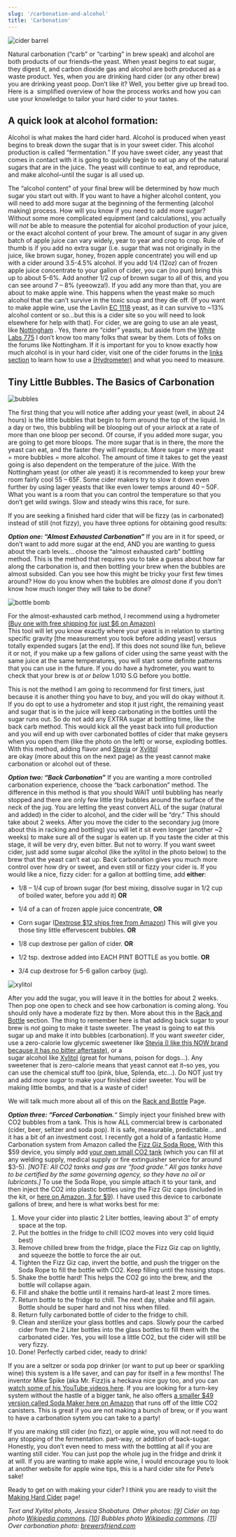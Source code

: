 ```yaml
---
slug: '/carbonation-and-alcohol'
title: 'Carbonation'
---
```


<div class="image-wrapper alignleft">
    <img src="../images/carbonation--barrel.jpg" alt="cider barrel"/>
</div>

Natural carbonation (“carb” or “carbing” in brew speak) and alcohol are both products of our friends–the yeast. When yeast begins to eat sugar, they digest it, and carbon dioxide gas and alcohol are both produced as a waste product. Yes, when you are drinking hard cider (or any other brew) you are drinking yeast poop. Don’t like it? Well, you better give up bread too. Here is a  simplified overview of how the process works and how you can use your knowledge to tailor your hard cider to your tastes.

## A quick look at alcohol formation:

Alcohol is what makes the hard cider hard. Alcohol is produced when yeast begins to break down the sugar that is in your sweet cider. This alcohol production is called “fermentation.” If you have sweet cider, any yeast that comes in contact with it is going to quickly begin to eat up any of the natural sugars that are in the juice. The yeast will continue to eat, and reproduce, and make alcohol–until the sugar is all used up.

The “alcohol content” of your final brew will be determined by how much sugar you start out with. If you want to have a higher alcohol content, you will need to add more sugar at the beginning of the fermenting (alcohol making) process. How will you know if you need to add more sugar? Without some more complicated equipment (and calculations), you actually will _not_ be able to measure the potential for alcohol production of your juice, or the exact alcohol content of your brew. The amount of sugar in any given batch of apple juice can vary widely, year to year and crop to crop. Rule of thumb is if you add no extra sugar (i.e. sugar that was not originally in the juice, like brown sugar, honey, frozen apple concentrate) you will end up with a cider around 3.5-4.5% alcohol. If you add 1/4 (12oz) can of frozen apple juice concentrate to your gallon of cider, you can (no pun) bring this up to about 5-6%. Add another 1/2 cup of brown sugar to all of this, and you can see around 7 – 8% (yeeowza!). If you add any more than that, you are about to make apple wine. This happens when the yeast make so much alcohol that the can’t survive in the toxic soup and they die off. (If you want to make apple wine, use the Lavlin [EC 1118](http://www.amazon.com/gp/product/B003TOEEFG/ref=as_li_tl?ie=UTF8&camp=1789&creative=390957&creativeASIN=B003TOEEFG&linkCode=as2&tag=howtomakeha07-20&linkId=6LMOMGFZK6JXHUPB) yeast, as it can survive to ~13% alcohol content or so…but this is a cider site so you will need to look elsewhere for help with that). For cider, we are going to use an ale yeast, like [Nottingham](http://www.amazon.com/gp/product/B000MI70GW/ref=as_li_tl?ie=UTF8&camp=1789&creative=390957&creativeASIN=B000MI70GW&linkCode=as2&tag=howtomakeha07-20&linkId=P5MWMK2QOAMQKXET) . Yes, there are “cider” yeasts, but aside from the [White Labs 775](http://www.anrdoezrs.net/links/7281718/http://www.midwestsupplies.com/white-labs-wlp775-english-cider-yeast-bundle.html?utm_medium=affiliate&utm_source=commissionjunction) I don’t know too many folks that swear by them. Lots of folks on the forums like Nottingham. If it is important for you to know exactly how much alcohol is in your hard cider, visit one of the cider forums in the [links section](links.html) to learn how to use a [(Hydrometer)](http://www.amazon.com/gp/product/B000E60U6Y/ref=as_li_tl?ie=UTF8&camp=1789&creative=390957&creativeASIN=B000E60U6Y&linkCode=as2&tag=howtomakeha07-20&linkId=BU23FO2DTVMISCKV) and what you need to measure.

## Tiny Little Bubbles. The Basics of Carbonation

<div class="image-wrapper alignleft">
    <img src="../images/carbonation--bubbles.jpg" alt="bubbles"/>
</div>

The first thing that you will notice after adding your yeast (well, in about 24 hours) is the little bubbles that begin to form around the top of the liquid. In a day or two, this bubbling will be blooping out of your airlock at a rate of more than one bloop per second. Of course, if you added more sugar, you are going to get more bloops. The more sugar that is in there, the more the yeast can eat, and the faster they will reproduce. More sugar = more yeast = more bubbles = more alcohol. The amount of time it takes to get the yeast going is also dependent on the temperature of the juice. With the Nottingham yeast (or other ale yeast) it is recommended to keep your brew room fairly cool 55 – 65F. Some cider makers try to slow it down even further by using lager yeasts that like even lower temps around 40 – 50F. What you want is a room that you can control the temperature so that you don’t get wild swings. Slow and steady wins this race, for sure.

If you are seeking a finished hard cider that will be fizzy (as in carbonated) instead of still (not fizzy), you have three options for obtaining good results:

_**Option one: “Almost Exhausted Carbonation”**_ If you are in it for speed, or don’t want to add more sugar at the end, AND you are wanting to guess about the carb levels… choose the “almost exhausted carb” bottling method. This is the method that requires you to take a guess about how far along the carbonation is, and then bottling your brew when the bubbles are almost subsided. Can you see how this might be tricky your first few times around? How do you know when the bubbles are _almost_ done if you don’t know how much longer they will take to be done?

<div class="image-wrapper alignleft">
    <img src="../images/carbonation--bottle-bomb.jpg" alt="bottle bomb"/>
</div>

For the almost-exhausted carb method, I recommend using a hydrometer [(Buy one with free shipping for just \$6 on Amazon)](http://www.amazon.com/gp/product/B000E60U6Y/ref=as_li_tl?ie=UTF8&camp=1789&creative=390957&creativeASIN=B000E60U6Y&linkCode=as2&tag=howtomakeha07-20&linkId=BU23FO2DTVMISCKV)  
This tool will let you know exactly where your yeast is in relation to starting specific gravity [the measurement you took before adding yeast] versus totally expended sugars [at the end]. If this does not sound like fun, believe it or not, if you make up a few gallons of cider using the same yeast with the same juice at the same temperatures, you will start some definite patterns that you can use in the future. If you do have a hydrometer, you want to check that your brew is *at or below* 1.010 S.G before you bottle.

This is not the method I am going to recommend for first timers, just because it is another thing you have to buy, and you will do okay without it. If you do opt to use a hydrometer and stop it just right, the remaining yeast and sugar that is in the juice will keep carbonating in the bottles until the sugar runs out. So do not add any EXTRA sugar at bottling time, like the back carb method. This would kick all the yeast back into full production and you will end up with over carbonated bottles of cider that make geysers when you open them (like the photo on the left) or worse, exploding bottles. With this method, adding flavor and [Stevia](http://www.amazon.com/gp/product/B005F9XFN0/ref=as_li_tl?ie=UTF8&camp=1789&creative=390957&creativeASIN=B005F9XFN0&linkCode=as2&tag=howtomakeha07-20&linkId=7NCCL7RMXTAEABH5) or [Xylitol](http://www.amazon.com/gp/product/B0013OQHUE/ref=as_li_tl?ie=UTF8&camp=1789&creative=390957&creativeASIN=B0013OQHUE&linkCode=as2&tag=howtomakeha07-20&linkId=OVVTWD5XOSMYZEBC)  
are okay (more about this on the next page) as the yeast cannot make carbonation or alcohol out of these.

_**Option two: “Back Carbonation”**_ If you are wanting a more controlled carbonation experience, choose the “back carbonation” method. The difference in this method is that you should WAIT until bubbling has nearly stopped and there are only few little tiny bubbles around the surface of the neck of the jug. You are letting the yeast convert ALL of the sugar (natural and added) in the cider to alcohol, and the cider will be “dry.” This should take about 2 weeks. After you move the cider to the secondary jug (more about this in racking and bottling) you will let it sit even longer (another ~2 weeks) to make sure all of the sugar is eaten up. If you taste the cider at this stage, it will be very dry, even bitter. But not to worry. If you want sweet cider, just add some sugar alcohol (like the xylitol in the photo below) to the brew that the yeast can’t eat up. Back carbonation gives you much more control over how dry or sweet, and even still or fizzy your cider is. If you would like a nice, fizzy cider: for a gallon at bottling time, add **either**:

-   1/8 – 1/4 cup of brown sugar (for best mixing, dissolve sugar in 1/2 cup of boiled water, before you add it) **OR**
-   1/4 of a can of frozen apple juice concentrate, **OR**
-   Corn sugar ([Dextrose \$12 ships free from Amazon](http://www.amazon.com/gp/product/B008MVJKFU/ref=as_li_tl?ie=UTF8&camp=1789&creative=390957&creativeASIN=B008MVJKFU&linkCode=as2&tag=howtomakeha07-20&linkId=KDQAZGPAN5E5UIX6)) This will give you those tiny little effervescent bubbles. **OR**

-   1/8 cup dextrose per gallon of cider. **OR**
-   1/2 tsp. dextrose added into EACH PINT BOTTLE as you bottle. **OR**
-   3/4 cup dextrose for 5-6 gallon carboy (jug).

<div class="image-wrapper alignleft">
    <img src="../images/carbonation--xylitol.jpg" alt="xylitol"/>
</div>

After you add the sugar, you will leave it in the bottles for about 2 weeks. Then pop one open to check and see how carbonation is coming along. You should only have a moderate fizz by then. More about this in the [Rack and Bottle](rack-bottle.html) section. The thing to remember here is that adding back sugar to your brew is _not_ going to make it taste sweeter. The yeast is going to eat this sugar up and make it into bubbles (carbonation). If you want _sweeter_ cider, use a zero-calorie low glycemic sweetener like [Stevia (I like this NOW brand because it has no bitter aftertaste)](http://www.amazon.com/gp/product/B005F9XFN0/ref=as_li_tl?ie=UTF8&camp=1789&creative=390957&creativeASIN=B005F9XFN0&linkCode=as2&tag=howtomakeha07-20&linkId=7NCCL7RMXTAEABH5), or a  
sugar alcohol like [Xylitol](http://www.amazon.com/gp/product/B0013OQHUE/ref=as_li_tl?ie=UTF8&camp=1789&creative=390957&creativeASIN=B0013OQHUE&linkCode=as2&tag=howtomakeha07-20&linkId=OVVTWD5XOSMYZEBC) (great for humans, poison for dogs…). Any sweetener that is zero-calorie means that yeast cannot eat it–so yes, you can use the chemical stuff too (pink, blue, Splenda, etc…). Do NOT just try and add more _sugar_ to make your finished cider sweeter. You will be making little bombs, and that is a waste of cider!

We will talk much more about all of this on the [Rack and Bottle](rack-bottle.html) Page.

_**Option three: “Forced Carbonation.**“_ Simply inject your finished brew with CO2 bubbles from a tank. This is how ALL commercial brew is carbonated (cider, beer, seltzer and soda pop). It is safe, measurable, predictable… and it has a bit of an investment cost. I recently got a hold of a fantastic Home Carbonation system from Amazon called the [Fizz Giz Soda Rope.](http://amzn.to/2ewHQ49) With this $59 device, you simply add [your own small CO2 tank](http://amzn.to/2eG9KOB) (which you can fill at any welding supply, medical supply or fire extinguisher service for around $3-5). _[NOTE: All CO2 tanks and gas are “food grade.” All gas tanks have to be certified by the same governing agency, so they have no oil or lubricants.]_ To use the Soda Rope, you simple attach it to your tank, and then inject the CO2 into plastic bottles using the Fizz Giz caps (included in the kit, or [here on Amazon, 3 for \$9](http://amzn.to/2fyme8D)). I have used this device to carbonate gallons of brew, and here is what works best for me:

1.  Move your cider into plastic 2 Liter bottles, leaving about 3″ of empty space at the top.
2.  Put the bottles in the fridge to chill (CO2 moves into very cold liquid best)
3.  Remove chilled brew from the fridge, place the Fizz Giz cap on lightly, and squeeze the bottle to force the air out.
4.  Tighten the Fizz Giz cap, invert the bottle, and push the trigger on the Soda Rope to fill the bottle with CO2\. Keep filling until the hissing stops.
5.  Shake the bottle hard! This helps the CO2 go into the brew, and the bottle will collapse again.
6.  Fill and shake the bottle until it remains hard–at least 2 more times.
7.  Return bottle to the fridge to chill. The next day, shake and fill again. Bottle should be super hard and not hiss when filled.
8.  Return fully carbonated bottle of cider to the fridge to chill.
9.  Clean and sterilize your glass bottles and caps. Slowly pour the carbed cider from the 2 Liter bottles into the glass bottles to fill them with the carbonated cider. Yes, you will lose a little CO2, but the cider will still be very fizzy.
10. Done! Perfectly carbed cider, ready to drink!

If you are a seltzer or soda pop drinker (or want to put up beer or sparkling wine) this system is a life saver, and can pay for itself in a few months! The inventor Mike Spike (aka Mr. Fizz)is a heckava nice guy too, and you can [watch some of his YouTube videos here](https://www.youtube.com/watch?v=5ERaX0TF6ws). If you are looking for a turn-key system without the hastle of a bigger tank, he also offers [a smaller \$49 version called Soda Maker here on Amazon](http://amzn.to/2fM79oM) that runs off of the little CO2 canisters. This is great if you are not making a bunch of brew, or if you want to have a carbonation sytem you can take to a party!

If you are making still cider (no fizz), or apple wine, you will not need to do any stopping of the fermentation. part-way, or addition of back-sugar. Honestly, you don’t even need to mess with the bottling at all if you are wanting still cider. You can just pop the whole jug in the fridge and drink it at will. If you are wanting to make apple wine, I would encourage you to look at another website for apple wine tips, this is a hard cider site for Pete’s sake!

Ready to get on with making your cider? I think you are ready to visit the [Making Hard Cider](https://howtomakehardcider.com/making-your-cider/) page!

_Text and Xylitol photo, Jessica Shabatura. Other photos: [[9](links.html)] Cider on tap photo [Wikipedia commons](http://en.wikipedia.org/wiki/File:GravityTap.jpg). [[10](links.html)] Bubbles photo [Wikipedia commons](http://en.wikipedia.org/wiki/File:Soda_bubbles_macro.jpg). [[11](links.html)] Over carbonation photo: [brewersfriend.com](http://www.brewersfriend.com/2009/06/01/over-priming-home-brew-bottle-bomb/)_
